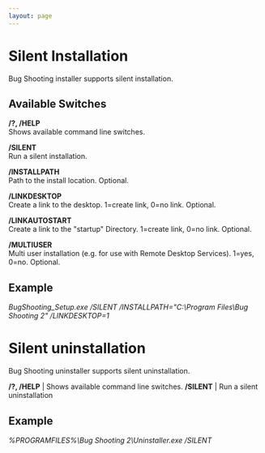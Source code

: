 ```yaml
---
layout: page
---
```


# Silent Installation

Bug Shooting installer supports silent installation.

## Available Switches

**/?, /HELP**  
Shows available command line switches.  

**/SILENT**  
Run a silent installation.  

**/INSTALLPATH**  
Path to the install location. Optional.  

**/LINKDESKTOP**  
Create a link to the desktop. 1=create link, 0=no link. Optional.  

**/LINKAUTOSTART**  
Create a link to the "startup" Directory. 1=create link, 0=no link. Optional.  

**/MULTIUSER**  
Multi user installation (e.g. for use with Remote Desktop Services). 1=yes, 0=no. Optional.  
 
## Example

*BugShooting_Setup.exe /SILENT /INSTALLPATH="C:\Program Files\Bug Shooting 2" /LINKDESKTOP=1*

# Silent uninstallation

Bug Shooting uninstaller supports silent uninstallation.

**/?, /HELP** | Shows available command line switches.
**/SILENT** | Run a silent uninstallation

## Example

*%PROGRAMFILES%\Bug Shooting 2\Uninstaller.exe /SILENT*

